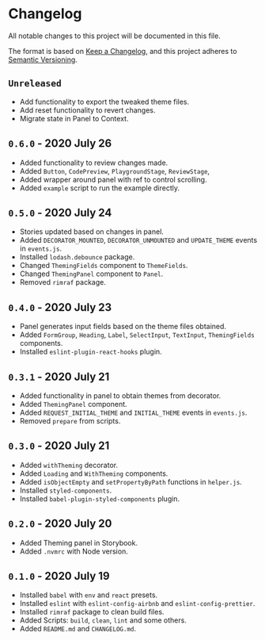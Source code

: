 # Changelog

All notable changes to this project will be documented in this file.

The format is based on [Keep a Changelog](https://keepachangelog.com/en/1.0.0/), and this project adheres to [Semantic Versioning](https://semver.org/spec/v2.0.0.html).

## `Unreleased`

- Add functionality to export the tweaked theme files.
- Add reset functionality to revert changes.
- Migrate state in Panel to Context.

## `0.6.0` - 2020 July 26

- Added functionality to review changes made.
- Added `Button`, `CodePreview`, `PlaygroundStage`, `ReviewStage`,
- Added wrapper around panel with ref to control scrolling.
- Added `example` script to run the example directly.

## `0.5.0` - 2020 July 24

- Stories updated based on changes in panel.
- Added `DECORATOR_MOUNTED`, `DECORATOR_UNMOUNTED` and `UPDATE_THEME` events in `events.js`.
- Installed `lodash.debounce` package.
- Changed `ThemingFields` component to `ThemeFields`.
- Changed `ThemingPanel` component to `Panel`.
- Removed `rimraf` package.

## `0.4.0` - 2020 July 23

- Panel generates input fields based on the theme files obtained.
- Added `FormGroup`, `Heading`, `Label`, `SelectInput`, `TextInput`, `ThemingFields` components.
- Installed `eslint-plugin-react-hooks` plugin.

## `0.3.1` - 2020 July 21

- Added functionality in panel to obtain themes from decorator.
- Added `ThemingPanel` component.
- Added `REQUEST_INITIAL_THEME` and `INITIAL_THEME` events in `events.js`.
- Removed `prepare` from scripts.

## `0.3.0` - 2020 July 21

- Added `withTheming` decorator.
- Added `Loading` and `WithTheming` components.
- Added `isObjectEmpty` and `setPropertyByPath` functions in `helper.js`.
- Installed `styled-components`.
- Installed `babel-plugin-styled-components` plugin.

## `0.2.0` - 2020 July 20

- Added Theming panel in Storybook.
- Added `.nvmrc` with Node version.

## `0.1.0` - 2020 July 19

- Installed `babel` with `env` and `react` presets.
- Installed `eslint` with `eslint-config-airbnb` and `eslint-config-prettier`.
- Installed `rimraf` package to clean build files.
- Added Scripts: `build`, `clean`, `lint` and some others.
- Added `README.md` and `CHANGELOG.md`.
